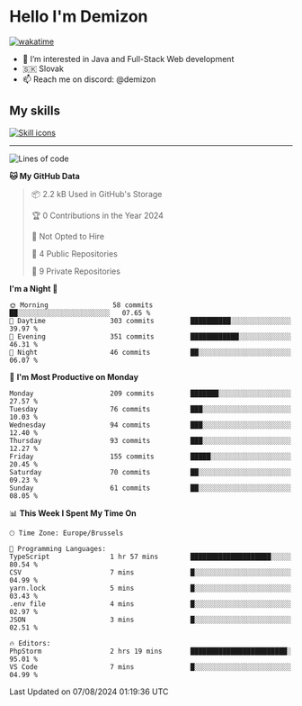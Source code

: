# Hello I'm Demizon
[![wakatime](https://wakatime.com/badge/user/6ad1949f-d6d7-44f9-9eee-c35e54cc499b.svg)](https://wakatime.com/@6ad1949f-d6d7-44f9-9eee-c35e54cc499b)
- 👀 I’m interested in Java and Full-Stack Web development
- 🇸🇰 Slovak
- 📫 Reach me on discord: @demizon

## My skills
[![Skill icons](https://skillicons.dev/icons?i=java,js,ts,html,css,react,nextjs,tailwind,supabase,py,git,docker,linux,mysql,postgres,mongo&theme=dark)](https://github.com/Demizon3433)

---

<!--START_SECTION:waka-->
![Lines of code](https://img.shields.io/badge/From%20Hello%20World%20I%27ve%20Written-214.6%20thousand%20lines%20of%20code-blue)

**🐱 My GitHub Data** 

> 📦 2.2 kB Used in GitHub's Storage 
 > 
> 🏆 0 Contributions in the Year 2024
 > 
> 🚫 Not Opted to Hire
 > 
> 📜 4 Public Repositories 
 > 
> 🔑 9 Private Repositories 
 > 
**I'm a Night 🦉** 

```text
🌞 Morning                58 commits          ██░░░░░░░░░░░░░░░░░░░░░░░   07.65 % 
🌆 Daytime                303 commits         ██████████░░░░░░░░░░░░░░░   39.97 % 
🌃 Evening                351 commits         ████████████░░░░░░░░░░░░░   46.31 % 
🌙 Night                  46 commits          ██░░░░░░░░░░░░░░░░░░░░░░░   06.07 % 
```
📅 **I'm Most Productive on Monday** 

```text
Monday                   209 commits         ███████░░░░░░░░░░░░░░░░░░   27.57 % 
Tuesday                  76 commits          ███░░░░░░░░░░░░░░░░░░░░░░   10.03 % 
Wednesday                94 commits          ███░░░░░░░░░░░░░░░░░░░░░░   12.40 % 
Thursday                 93 commits          ███░░░░░░░░░░░░░░░░░░░░░░   12.27 % 
Friday                   155 commits         █████░░░░░░░░░░░░░░░░░░░░   20.45 % 
Saturday                 70 commits          ██░░░░░░░░░░░░░░░░░░░░░░░   09.23 % 
Sunday                   61 commits          ██░░░░░░░░░░░░░░░░░░░░░░░   08.05 % 
```


📊 **This Week I Spent My Time On** 

```text
🕑︎ Time Zone: Europe/Brussels

💬 Programming Languages: 
TypeScript               1 hr 57 mins        ████████████████████░░░░░   80.54 % 
CSV                      7 mins              █░░░░░░░░░░░░░░░░░░░░░░░░   04.99 % 
yarn.lock                5 mins              █░░░░░░░░░░░░░░░░░░░░░░░░   03.43 % 
.env file                4 mins              █░░░░░░░░░░░░░░░░░░░░░░░░   02.97 % 
JSON                     3 mins              █░░░░░░░░░░░░░░░░░░░░░░░░   02.51 % 

🔥 Editors: 
PhpStorm                 2 hrs 19 mins       ████████████████████████░   95.01 % 
VS Code                  7 mins              █░░░░░░░░░░░░░░░░░░░░░░░░   04.99 % 
```


 Last Updated on 07/08/2024 01:19:36 UTC
<!--END_SECTION:waka-->
